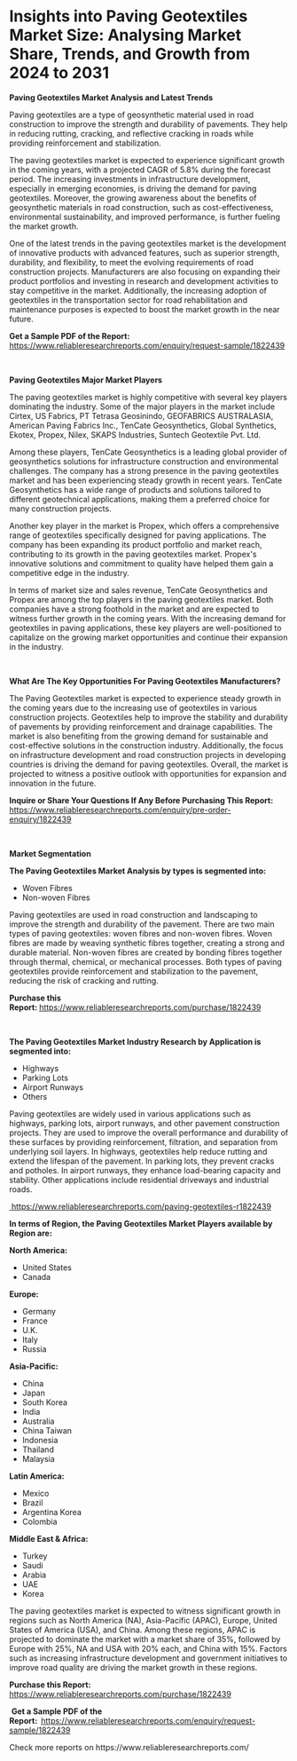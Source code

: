<p><h1>Insights into Paving Geotextiles Market Size: Analysing Market Share, Trends, and Growth from 2024 to 2031</h1></p><p><strong>Paving Geotextiles Market Analysis and Latest Trends</strong></p>
<p><p>Paving geotextiles are a type of geosynthetic material used in road construction to improve the strength and durability of pavements. They help in reducing rutting, cracking, and reflective cracking in roads while providing reinforcement and stabilization.</p><p>The paving geotextiles market is expected to experience significant growth in the coming years, with a projected CAGR of 5.8% during the forecast period. The increasing investments in infrastructure development, especially in emerging economies, is driving the demand for paving geotextiles. Moreover, the growing awareness about the benefits of geosynthetic materials in road construction, such as cost-effectiveness, environmental sustainability, and improved performance, is further fueling the market growth.</p><p>One of the latest trends in the paving geotextiles market is the development of innovative products with advanced features, such as superior strength, durability, and flexibility, to meet the evolving requirements of road construction projects. Manufacturers are also focusing on expanding their product portfolios and investing in research and development activities to stay competitive in the market. Additionally, the increasing adoption of geotextiles in the transportation sector for road rehabilitation and maintenance purposes is expected to boost the market growth in the near future.</p></p>
<p><strong>Get a Sample PDF of the Report:&nbsp;</strong> <a href="https://www.reliableresearchreports.com/enquiry/request-sample/1822439">https://www.reliableresearchreports.com/enquiry/request-sample/1822439</a></p>
<p>&nbsp;</p>
<p><strong>Paving Geotextiles Major Market Players</strong></p>
<p><p>The paving geotextiles market is highly competitive with several key players dominating the industry. Some of the major players in the market include Cirtex, US Fabrics, PT Tetrasa Geosinindo, GEOFABRICS AUSTRALASIA, American Paving Fabrics Inc., TenCate Geosynthetics, Global Synthetics, Ekotex, Propex, Nilex, SKAPS Industries, Suntech Geotextile Pvt. Ltd.</p><p>Among these players, TenCate Geosynthetics is a leading global provider of geosynthetics solutions for infrastructure construction and environmental challenges. The company has a strong presence in the paving geotextiles market and has been experiencing steady growth in recent years. TenCate Geosynthetics has a wide range of products and solutions tailored to different geotechnical applications, making them a preferred choice for many construction projects.</p><p>Another key player in the market is Propex, which offers a comprehensive range of geotextiles specifically designed for paving applications. The company has been expanding its product portfolio and market reach, contributing to its growth in the paving geotextiles market. Propex's innovative solutions and commitment to quality have helped them gain a competitive edge in the industry.</p><p>In terms of market size and sales revenue, TenCate Geosynthetics and Propex are among the top players in the paving geotextiles market. Both companies have a strong foothold in the market and are expected to witness further growth in the coming years. With the increasing demand for geotextiles in paving applications, these key players are well-positioned to capitalize on the growing market opportunities and continue their expansion in the industry.</p></p>
<p>&nbsp;</p>
<p><strong>What Are The Key Opportunities For Paving Geotextiles Manufacturers?</strong></p>
<p><p>The Paving Geotextiles market is expected to experience steady growth in the coming years due to the increasing use of geotextiles in various construction projects. Geotextiles help to improve the stability and durability of pavements by providing reinforcement and drainage capabilities. The market is also benefiting from the growing demand for sustainable and cost-effective solutions in the construction industry. Additionally, the focus on infrastructure development and road construction projects in developing countries is driving the demand for paving geotextiles. Overall, the market is projected to witness a positive outlook with opportunities for expansion and innovation in the future.</p></p>
<p><strong>Inquire or Share Your Questions If Any Before Purchasing This Report:</strong> <a href="https://www.reliableresearchreports.com/enquiry/pre-order-enquiry/1822439">https://www.reliableresearchreports.com/enquiry/pre-order-enquiry/1822439</a></p>
<p>&nbsp;</p>
<p><strong>Market Segmentation</strong></p>
<p><strong>The Paving Geotextiles Market Analysis by types is segmented into:</strong></p>
<p><ul><li>Woven Fibres</li><li>Non-woven Fibres</li></ul></p>
<p><p>Paving geotextiles are used in road construction and landscaping to improve the strength and durability of the pavement. There are two main types of paving geotextiles: woven fibres and non-woven fibres. Woven fibres are made by weaving synthetic fibres together, creating a strong and durable material. Non-woven fibres are created by bonding fibres together through thermal, chemical, or mechanical processes. Both types of paving geotextiles provide reinforcement and stabilization to the pavement, reducing the risk of cracking and rutting.</p></p>
<p><strong>Purchase this Report:&nbsp;</strong><a href="https://www.reliableresearchreports.com/purchase/1822439">https://www.reliableresearchreports.com/purchase/1822439</a></p>
<p>&nbsp;</p>
<p><strong>The Paving Geotextiles Market Industry Research by Application is segmented into:</strong></p>
<p><ul><li>Highways</li><li>Parking Lots</li><li>Airport Runways</li><li>Others</li></ul></p>
<p><p>Paving geotextiles are widely used in various applications such as highways, parking lots, airport runways, and other pavement construction projects. They are used to improve the overall performance and durability of these surfaces by providing reinforcement, filtration, and separation from underlying soil layers. In highways, geotextiles help reduce rutting and extend the lifespan of the pavement. In parking lots, they prevent cracks and potholes. In airport runways, they enhance load-bearing capacity and stability. Other applications include residential driveways and industrial roads.</p></p>
<p><a href="https://www.reliableresearchreports.com/paving-geotextiles-r1822439">&nbsp;https://www.reliableresearchreports.com/paving-geotextiles-r1822439</a></p>
<p><strong>In terms of Region, the Paving Geotextiles Market Players available by Region are:</strong></p>
<p>
    <p> <strong> North America: </strong>
        <ul>
            <li>United States</li>
            <li>Canada</li>
        </ul>
        </p> 
    <p> <strong> Europe: </strong>
        <ul>
            <li>Germany</li>
            <li>France</li>
            <li>U.K.</li>
            <li>Italy</li>
            <li>Russia</li>
        </ul>
        </p> 
    <p> <strong> Asia-Pacific: </strong>
        <ul>
            <li>China</li>
            <li>Japan</li>
            <li>South Korea</li>
            <li>India</li>
            <li>Australia</li>
            <li>China Taiwan</li>
            <li>Indonesia</li>
            <li>Thailand</li>
            <li>Malaysia</li>
        </ul>
        </p> 
    <p> <strong> Latin America: </strong>
        <ul>
            <li>Mexico</li>
            <li>Brazil</li>
            <li>Argentina Korea</li>
            <li>Colombia</li>
        </ul>
        </p> 
    <p> <strong> Middle East & Africa: </strong>
        <ul>
            <li>Turkey</li>
            <li>Saudi</li>
            <li>Arabia</li>
            <li>UAE</li>
            <li>Korea</li>
        </ul>
    </p>
    </p>
<p><p>The paving geotextiles market is expected to witness significant growth in regions such as North America (NA), Asia-Pacific (APAC), Europe, United States of America (USA), and China. Among these regions, APAC is projected to dominate the market with a market share of 35%, followed by Europe with 25%, NA and USA with 20% each, and China with 15%. Factors such as increasing infrastructure development and government initiatives to improve road quality are driving the market growth in these regions.</p></p>
<p><strong>Purchase this Report: </strong><a href="https://www.reliableresearchreports.com/purchase/1822439">https://www.reliableresearchreports.com/purchase/1822439</a></p>
<p>&nbsp;<strong>Get a Sample PDF of the Report:&nbsp;&nbsp;</strong><a href="https://www.reliableresearchreports.com/enquiry/request-sample/1822439">https://www.reliableresearchreports.com/enquiry/request-sample/1822439</a></p>
<p><strong></strong></p>
<p>Check more reports on https://www.reliableresearchreports.com/</p>